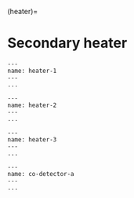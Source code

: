 (heater)=
# Secondary heater

```{figure} images/heater/heater-1.jpeg
---
name: heater-1
---
...
```

```{figure} images/heater/heater-2.jpeg
---
name: heater-2
---
...
```

```{figure} images/interior-1.jpeg
---
name: heater-3
---
...
```

```{figure} images/bathroom/toilet-3.jpeg
---
name: co-detector-a
---
...
```